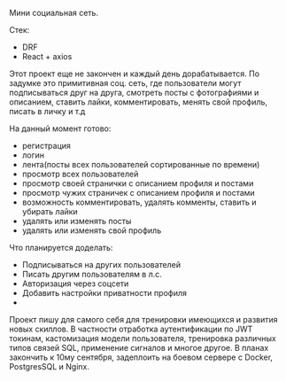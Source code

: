 Мини социальная сеть.

Стек:
- DRF
- React + axios

 Этот проект еще не закончен и каждый день дорабатывается. По задумке это примитивная соц. сеть, 
где пользователи могут подписываться друг на друга, смотреть посты с фотографиями и описанием,
ставить лайки, комментировать, менять свой профиль, писать в личку и т.д

На данный момент готово:
- регистрация
- логин
- лента(посты всех пользователей сортированные по времени)
- просмотр всех пользователей
- просмотр своей странички с описанием профиля и постами
- просмотр чужих страничек с описанием профиля и постами
- возможность комментировать, удалять комменты, ставить и убирать лайки
- удалять или изменять посты 
- удалять или изменять свой профиль

Что планируется доделать:
- Подписываться на других пользователей
- Писать другим пользователям в л.с.
- Авторизация через соцсети
- Добавить настройки приватности профиля
- 
 Проект пишу для самого себя для тренировки имеющихся и развития новых скиллов.
В частности отработка аутентификации по JWT токинам, кастомизация модели пользователя,
тренировка различных типов связей SQL, применение сигналов и многое другое.
В планах закончить к 10му сентября, задеплоить на боевом сервере с Docker, PostgresSQL и Nginx.
